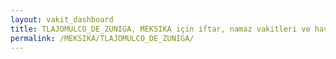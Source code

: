 ```yaml
---
layout: vakit_dashboard
title: TLAJOMULCO_DE_ZUNIGA, MEKSIKA için iftar, namaz vakitleri ve hava durumu - ilçe/eyalet seç
permalink: /MEKSIKA/TLAJOMULCO_DE_ZUNIGA/
---
```


<script type="text/javascript">
  var GLOBAL_COUNTRY = 'MEKSIKA';
  var GLOBAL_CITY = 'TLAJOMULCO_DE_ZUNIGA';
  var GLOBAL_STATE = '';
  var lat = 72;
  var lon = 21;
</script>
